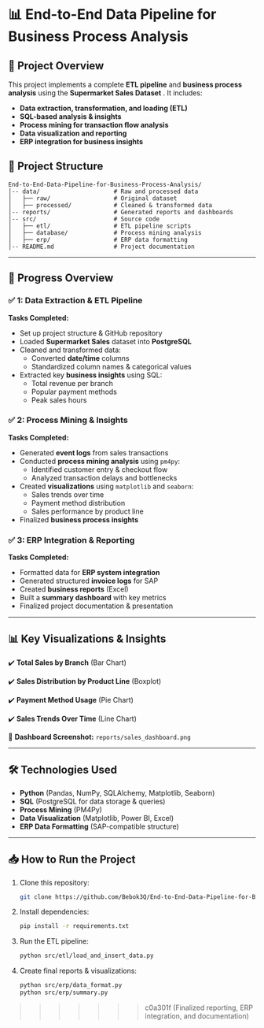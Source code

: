 # 📊 End-to-End Data Pipeline for Business Process Analysis

## 📌 **Project Overview**

This project implements a complete **ETL pipeline** and **business process analysis** using the  **Supermarket Sales Dataset** . It includes:

* **Data extraction, transformation, and loading (ETL)**
* **SQL-based analysis & insights**
* **Process mining for transaction flow analysis**
* **Data visualization and reporting**
* **ERP integration for business insights**

## 🚀 **Project Structure**

```
End-to-End-Data-Pipeline-for-Business-Process-Analysis/
│-- data/                     # Raw and processed data
│   ├── raw/                  # Original dataset
│   ├── processed/            # Cleaned & transformed data
│-- reports/                  # Generated reports and dashboards
│-- src/                      # Source code
│   ├── etl/                  # ETL pipeline scripts
│   ├── database/             # Process mining analysis
│   ├── erp/                  # ERP data formatting
│-- README.md                 # Project documentation
```

---

## 📅 **Progress Overview**

### **✅ 1: Data Extraction & ETL Pipeline**

**Tasks Completed:**

* Set up project structure & GitHub repository
* Loaded **Supermarket Sales** dataset into **PostgreSQL**
* Cleaned and transformed data:
  * Converted **date/time** columns
  * Standardized column names & categorical values
* Extracted key **business insights** using SQL:
  * Total revenue per branch
  * Popular payment methods
  * Peak sales hours

### **✅ 2: Process Mining & Insights**

**Tasks Completed:**

* Generated **event logs** from sales transactions
* Conducted **process mining analysis** using `pm4py`:
  * Identified customer entry & checkout flow
  * Analyzed transaction delays and bottlenecks
* Created **visualizations** using `matplotlib` and `seaborn`:
  * Sales trends over time
  * Payment method distribution
  * Sales performance by product line
* Finalized **business process insights**

### **✅ 3: ERP Integration & Reporting**

**Tasks Completed:**

* Formatted data for **ERP system integration**
* Generated structured **invoice logs** for SAP
* Created **business reports** (Excel)
* Built a **summary dashboard** with key metrics
* Finalized project documentation & presentation

---

## 📊 **Key Visualizations & Insights**

✔️ **Total Sales by Branch** (Bar Chart)

✔️ **Sales Distribution by Product Line** (Boxplot)

✔️ **Payment Method Usage** (Pie Chart)

✔️ **Sales Trends Over Time** (Line Chart)

🔗 **Dashboard Screenshot:** `reports/sales_dashboard.png`

---

## 🛠 **Technologies Used**

* **Python** (Pandas, NumPy, SQLAlchemy, Matplotlib, Seaborn)
* **SQL** (PostgreSQL for data storage & queries)
* **Process Mining** (PM4Py)
* **Data Visualization** (Matplotlib, Power BI, Excel)
* **ERP Data Formatting** (SAP-compatible structure)

---

## 📥 **How to Run the Project**

1. Clone this repository:
   ```sh
   git clone https://github.com/Bebok3Q/End-to-End-Data-Pipeline-for-Business-Process-Analysis.git
   ```
2. Install dependencies:
   ```sh
   pip install -r requirements.txt
   ```
3. Run the ETL pipeline:
   ```sh
   python src/etl/load_and_insert_data.py
   ```
4. Create final reports & visualizations:
   ```sh
   python src/erp/data_format.py
   python src/erp/summary.py
   ```

>>>>>>> c0a301f (Finalized reporting, ERP integration, and documentation)
>>>>>>>
>>>>>>
>>>>>
>>>>
>>>
>>

